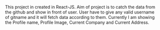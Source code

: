 This project in created in React-JS.
Aim of project is to catch the data from the github and show in front of user.
User have to give any valid username of gitname and it will fetch data according to them.
Currently I am showing the Profile name, Profile Image, Current Company and Current Address.
